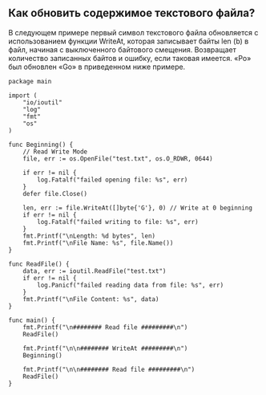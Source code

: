 ## Как обновить содержимое текстового файла?
В следующем примере первый символ текстового файла обновляется с использованием функции WriteAt, которая записывает байты len (b) в файл, начиная с выключенного байтового смещения. Возвращает количество записанных байтов и ошибку, если таковая имеется.
«Po» был обновлен «Go» в приведенном ниже примере.

```golang
package main
 
import (
    "io/ioutil"
    "log"
    "fmt"
    "os"
)
 
func Beginning() {
    // Read Write Mode
    file, err := os.OpenFile("test.txt", os.O_RDWR, 0644)
     
    if err != nil {
        log.Fatalf("failed opening file: %s", err)
    }
    defer file.Close()
     
    len, err := file.WriteAt([]byte{'G'}, 0) // Write at 0 beginning
    if err != nil {
        log.Fatalf("failed writing to file: %s", err)
    }
    fmt.Printf("\nLength: %d bytes", len)
    fmt.Printf("\nFile Name: %s", file.Name())
}
 
func ReadFile() {
    data, err := ioutil.ReadFile("test.txt")
    if err != nil {
        log.Panicf("failed reading data from file: %s", err)
    }
    fmt.Printf("\nFile Content: %s", data)  
}
 
func main() {
    fmt.Printf("\n######## Read file #########\n")
    ReadFile()
     
    fmt.Printf("\n\n######## WriteAt #########\n")
    Beginning()
     
    fmt.Printf("\n\n######## Read file #########\n")
    ReadFile()
}
```

